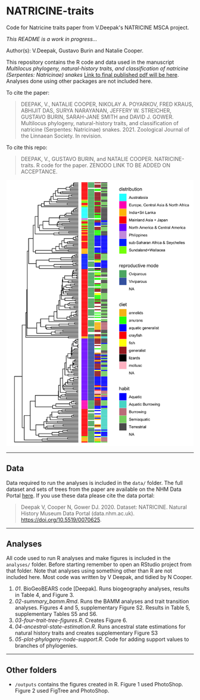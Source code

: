 # NATRICINE-traits
Code for Natricine traits paper from V.Deepak's NATRICINE MSCA project. 

*This README is a work in progress...*

Author(s): V.Deepak, Gustavo Burin and Natalie Cooper.

This repository contains the R code and data used in the manuscript *Multilocus phylogeny, natural-history traits, and classification of natricine (Serpentes: Natricinae) snakes* [Link to final published pdf will be here](). Analyses done using other packages are not included here.

To cite the paper: 
> DEEPAK, V., NATALIE COOPER, NIKOLAY A. POYARKOV, FRED KRAUS, ABHIJIT DAS, SURYA NARAYANAN, JEFFERY W. STREICHER, GUSTAVO BURIN, SARAH-JANE SMITH and DAVID J. GOWER. Multilocus phylogeny, natural-history traits, and classification of natricine (Serpentes: Natricinae) snakes. 2021. Zoological Journal of the Linnaean Society. In revision. 

To cite this repo: 
> DEEPAK, V., GUSTAVO BURIN, and NATALIE COOPER. NATRICINE-traits. R code for the paper. ZENODO LINK TO BE ADDED ON ACCEPTANCE.

![Figure 6](https://github.com/nhcooper123/NATRICINE-traits/blob/main/outputs/Figure6-tree-with-traits.png)

------

## Data

Data required to run the analyses is included in the `data/` folder. The full dataset and sets of trees from the paper are available on the NHM Data Portal [here]( https://doi.org/10.5519/0070625). If you use these data please cite the data portal:

> Deepak V, Cooper N, Gower DJ. 2020. Dataset: NATRICINE. Natural History Museum Data Portal (data.nhm.ac.uk). https://doi.org/10.5519/0070625.

------

## Analyses
All code used to run R analyses and make figures is included in the `analyses/` folder. Before starting remember to open an RStudio project from that folder. Note that analyses using something other than R are not included here. Most code was written by V Deepak, and tidied by N Cooper.

1. *01*. BioGeoBEARS code [Deepak]. Runs biogeography analyses, results in Table 4, and Figure 3.
2. *02-summary_bamm.Rmd*. Runs the BAMM analyses and trait transition analyses. Figures 4 and 5, supplementary Figure S2. Results in Table 5, supplementary Tables S5 and S6.
3. *03-four-trait-tree-figures.R*. Creates Figure 6.
4. *04-ancestral-state-estimation.R*. Runs ancestral state estimations for natural history traits and creates supplementary Figure S3
5. *05-plot-phylogeny-node-support.R*. Code for adding support values to branches of phylogenies.

-------
## Other folders

* `/outputs` contains the figures created in R. Figure 1 used PhotoShop. Figure 2 used FigTree and PhotoShop.
